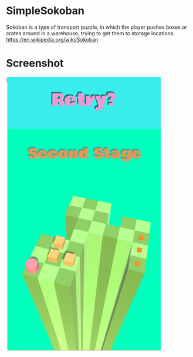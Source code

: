 # SimpleSokoban
Sokoban is a type of transport puzzle, in which the player pushes boxes or crates around in a warehouse, trying to get them to storage locations. 
https://en.wikipedia.org/wiki/Sokoban

# Screenshot
![Screenshot](https://github.com/oneofthezombies/SimpleSokoban/blob/master/Images/simple_sokoban.png)
